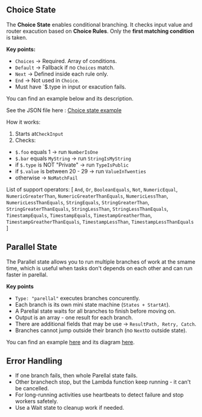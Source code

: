 ## Choice State

The **Choice State** enables conditional branching. It checks input value and router exacution based on **Choice Rules**. Only the **first matching condition** is taken.

**Key points:**

- `Choices` -> Required. Array of conditions.
- `Default` -> Fallback if no `Choices` match.
- `Next` -> Defined inside each rule only.
- `End` -> Not used in `Choice`.
- Must have `$.type in input or exacution fails.

You can find an example below and its description.

See the JSON file here :  [Choice state example](examples/choice-state-example.json)

How it works:

1. Starts at`CheckInput`
2. Checks:

- `$.foo` equals 1 -> run `NumberIsOne`
- `$.bar` equals `MyString` -> run `StringIsMyString`
- if `$.type` is NOT "Private" -> run `TypeIsPublic`
- if `$.value` is between 20 - 29 -> run  `ValueInTwenties`
- otherwise -> `NoMatchFail`

List of support operators: [ `And`, `Or`, `BooleanEquals`, `Not`, `NumericEqual`, `NumericGreaterThan`, `NumericGreaterThanEquals`, `NumericLessThan`, `NumericLessThanEquals`, `StringEquals`, `StringGreaterThan`, `StringGreaterThanEquals`, `StringLessThan`, `StringLessThanEquals`, `TimestampEquals`, `TimestampEquals`, `TimestampGreatherThan`, `TimestampGreatherThanEquals`, `TimestampLessThan`, `TimestampLessThanEquals` ]

## Parallel State

The Parallel state allows you to run multiple branches of work at the smame time, which is useful when tasks don't depends on each other and can run faster in parellal.

**Key points**

- `Type: "parellal"` executes branches concurently.
- Each branch is its own mini state machine (`States + StartAt`).
- A Parellal state waits for all branches to finish before moving on.
- Output is an array - one result for each branch.
- There are additional fields that may be use -> `ResultPath, Retry, Catch`.
- Branches cannot jump outside their branch (no `Next`to outside state).

You can find an example [here](examples/parallel-state-example.json) and its diagram [here](diagrams/parallel-state.svg).

## Error Handling

- If one branch fails, then whole Parellal state fails.
- Other branchech stop, but the Lambda function keep running - it can't be cancelled.
- For long-running activities use heartbeats to detect failure and stop workers safetely.
- Use a Wait state to cleanup work if needed.
